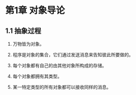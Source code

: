 # 第1章 对象导论

## 1.1 抽象过程

1. 万物皆为对象。

2. 程序是对象的集合，它们通过发送消息来告知彼此所要做的。

3. 每个对象都有自己的由其他对象所构成的存储。

4. 每个对象都拥有其类型。

5. 某一特定类型的所有对象都可以接收同样的消息。


